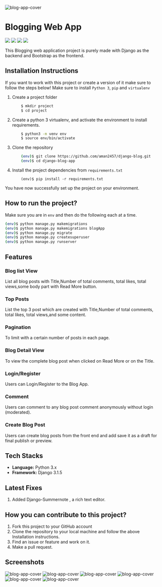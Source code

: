 
![blog-app-cover](Screenshots/LandingPage1.png)
# Blogging Web App

<p align="left">
    <a href="https://github.com/aman2457/django-blog/issues" alt="Issues">
        <img src="https://img.shields.io/github/issues/aman2457/django-blog" /></a>
    <a href="https://github.com/aman2457/django-blog/pulls" alt="Pull Requests">
        <img src="https://img.shields.io/github/issues-pr/aman2457/django-blog" /></a>
    <a href="https://github.com/aman2457/django-blog/network/members" alt="Forks">
        <img src="https://img.shields.io/github/forks/aman2457/django-blog" /></a>
    <a href="https://github.com/aman2457/django-blog/stargazers" alt="Stars">
        <img src="https://img.shields.io/github/stars/aman2457/django-blog" /></a>
</p>

This Blogging web application project is purely made with Django as the backend and Bootstrap as the frontend.

## Installation Instructions

If you want to work with this project or create a version of it make sure to follow the steps below!
    Make sure to install ` Python 3 `, ` pip ` and ` virtualenv `  
     
1. Create a project folder
   
    ```bash
        $ mkdir project
        $ cd project
    ```
2. Create a python 3 virtualenv, and activate the environment to install requirements.
    ```bash
        $ python3 -m venv env
        $ source env/bin/activate
    ``` 

3. Clone the repository
   
    ```bash
        (env)$ git clone https://github.com/aman2457/django-blog.git
        (env)$ cd django-blog-app
    ```

4. Install the project dependencies from `requirements.txt`
    ```
        (env)$ pip install -r requirements.txt
    ```


You have now successfully set up the project on your environment.

## How to run  the project?

Make sure you are in `env` and then do the following each at a time.

```bash
(env)$ python manage.py makemigrations
(env)$ python manage.py makemigrations blogApp
(env)$ python manage.py migrate
(env)$ python manage.py createsuperuser
(env)$ python manage.py runserver
```

## Features

### Blog list View
List all blog posts with Title,Number of total comments, total likes, total views,some body part with Read More button.

### Top Posts
List the top 3 post which are created with Title,Number of total comments, total likes, total views,and some content.

### Pagination
To limit with a certain number of posts in each page.

### Blog Detail View
To view the complete blog post when clicked on Read More or on the Title.


### Login/Register
Users can Login/Register to the Blog App.

### Comment
Users can comment to any blog post comment anonymously without login (moderated).

### Create Blog Post
Users can create blog posts from the front end and add save it as a draft for final publish or preview.



## Tech Stacks

* **Language:**  Python 3.x
* **Framework:** Django 3.1.5

## Latest Fixes

1. Added Django-Summernote , a rich text editor.

## How you can contribute to this project?

1. Fork this project to your GitHub account
2. Clone the repository to your local machine and follow the above Installation instructions.
3. Find an issue or feature and work on it.
4. Make a pull request.

## Screenshots 
![blog-app-cover](Screenshots/LandingPage2.png)
![blog-app-cover](Screenshots/PostList.png)
![blog-app-cover](Screenshots/PostWrite.png)
![blog-app-cover](Screenshots/PostDetails.png)
![blog-app-cover](Screenshots/LoginPageMobileView.png)
![blog-app-cover](Screenshots/addComment.png)
